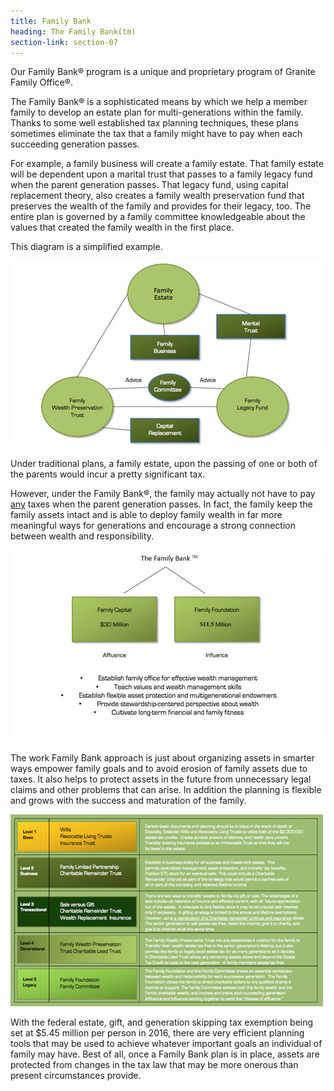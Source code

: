 ```yaml
---
title: Family Bank
heading: The Family Bank(tm)
section-link: section-07
---
```

<p>Our Family Bank® program is a unique and proprietary program of Granite Family Office®.</p>
				
<p>The Family Bank® is a sophisticated means by which we help a member family to develop an estate plan for multi-generations within the family. Thanks to some well established tax planning techniques, these plans sometimes eliminate the tax that a family might have to pay when each succeeding generation passes.</p>

<p>For example, a family business will create a family estate. That family estate will be dependent upon a marital trust that passes to a family legacy fund when the parent generation passes. That legacy fund, using capital replacement theory, also creates a family wealth preservation fund that preserves the wealth of the family and provides for their legacy, too. The entire plan is governed by a family committee knowledgeable about the values that created the family wealth in the first place.</p>

<p>This diagram is a simplified example.</p>

<p><img src="/assets/images/bank_image1.png" class="img-responsive " /></p>

<p>Under traditional plans, a family estate, upon the passing of one or both of the parents would incur a pretty significant tax.</p>

<p>However, under the Family Bank®, the family may actually not have to pay <u>any</u> taxes when the parent generation passes. In fact, the family keep the family assets intact and is able to deploy family wealth in far more meaningful ways for generations and encourage a strong connection between wealth and responsibility.</p>

<p><img src="/assets/images/bank_image3.png" class="img-responsive " /></p>

<p>The work Family Bank approach is just about organizing assets in smarter ways empower family goals and to avoid erosion of family assets due to taxes.  It also helps to protect assets in the future from unnecessary legal claims and other problems that can arise. In addition the planning is flexible and grows with the success and maturation of the family.</p>

<p><img src="/assets/images/bank_image4.png" class="img-responsive " /></p>

<p>
    With the federal estate, gift, and generation skipping tax exemption being set at $5.45 million per person in 2016, there are very efficient planning tools that may be used to achieve whatever important goals an individual of family may have. Best of all, once a Family Bank plan is in place, assets are protected from changes in the tax law that may be more onerous than present circumstances provide.
</p>
